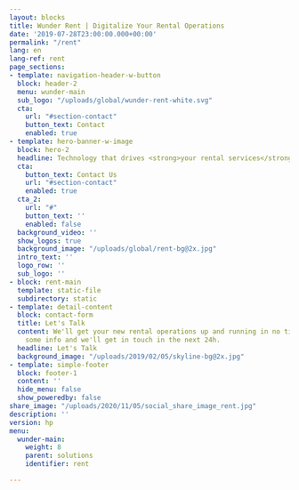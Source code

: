 ```yaml
---
layout: blocks
title: Wunder Rent | Digitalize Your Rental Operations
date: '2019-07-28T23:00:00.000+00:00'
permalink: "/rent"
lang: en
lang-ref: rent
page_sections:
- template: navigation-header-w-button
  block: header-2
  menu: wunder-main
  sub_logo: "/uploads/global/wunder-rent-white.svg"
  cta:
    url: "#section-contact"
    button_text: Contact
    enabled: true
- template: hero-banner-w-image
  block: hero-2
  headline: Technology that drives <strong>your rental services</strong> forward
  cta:
    button_text: Contact Us
    url: "#section-contact"
    enabled: true
  cta_2:
    url: "#"
    button_text: ''
    enabled: false
  background_video: ''
  show_logos: true
  background_image: "/uploads/global/rent-bg@2x.jpg"
  intro_text: ''
  logo_row: ''
  sub_logo: ''
- block: rent-main
  template: static-file
  subdirectory: static
- template: detail-content
  block: contact-form
  title: Let's Talk
  content: We'll get your new rental operations up and running in no time! Send over
    some info and we'll get in touch in the next 24h.
  headline: Let's Talk
  background_image: "/uploads/2019/02/05/skyline-bg@2x.jpg"
- template: simple-footer
  block: footer-1
  content: ''
  hide_menu: false
  show_poweredby: false
share_image: "/uploads/2020/11/05/social_share_image_rent.jpg"
description: ''
version: hp
menu:
  wunder-main:
    weight: 8
    parent: solutions
    identifier: rent

---
```

